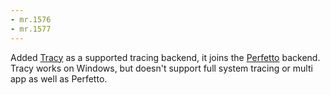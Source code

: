```yaml
---
- mr.1576
- mr.1577
---
```


Added [Tracy](https://github.com/wolfpld/tracy) as a supported tracing backend,
it joins the [Perfetto](https://perfetto.dev/) backend. Tracy works on Windows,
but doesn't support full system tracing or multi app as well as Perfetto.
